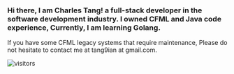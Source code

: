 ### Hi there, I am Charles Tang! a full-stack developer in the software development industry. I owned CFML and Java code experience, Currently, I am learning Golang.


If you have some CFML legacy systems that require maintenance, Please do not hesitate to contact me at tang9ian at gmail.com.


![visitors](https://visitor-badge.glitch.me/badge?page_id=tang9ian&left_color=green&right_color=red)
